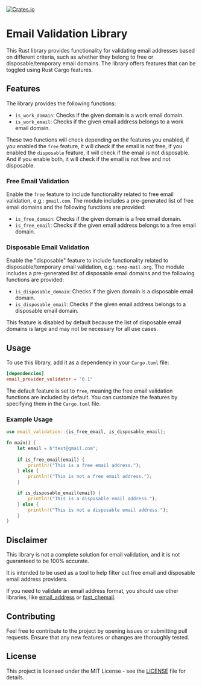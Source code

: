 [![Crates.io](https://img.shields.io/crates/v/email_provider_validator.svg?style=flat)](https://crates.io/crates/email_provider_validator)

# Email Validation Library

This Rust library provides functionality for validating email addresses based on different criteria,
such as whether they belong to free or disposable/temporary email domains.
The library offers features that can be toggled using Rust Cargo features.

## Features

The library provides the following functions:

- `is_work_domain`: Checks if the given domain is a work email domain.
- `is_work_email`: Checks if the given email address belongs to a work email domain.

These two functions will check depending on the features you enabled,
if you enabled the `free` feature, it will check if the email is not free,
if you enabled the `disposable` feature, it will check if the email is not disposable.
And if you enable both, it will check if the email is not free and not disposable.

### Free Email Validation

Enable the `free` feature to include functionality related to free email validation, e.g.: `gmail.com`.
The module includes a pre-generated list of free email domains and the following functions are provided:

- `is_free_domain`: Checks if the given domain is a free email domain.
- `is_free_email`: Checks if the given email address belongs to a free email domain.

### Disposable Email Validation

Enable the "disposable" feature to include functionality related to disposable/temporary email validation, e.g.: `temp-mail.org`. 
The module includes a pre-generated list of disposable email domains and the following functions are provided:

- `is_disposable_domain`: Checks if the given domain is a disposable email domain.
- `is_disposable_email`: Checks if the given email address belongs to a disposable email domain.

This feature is disabled by default because the list of disposable email domains is large and may not be necessary for all use cases.

## Usage

To use this library, add it as a dependency in your `Cargo.toml` file:

```toml
[dependencies]
email_provider_validator = "0.1"
```

The default feature is set to `free`, meaning the free email validation functions are included by default.
You can customize the features by specifying them in the `Cargo.toml` file.

### Example Usage

```rust
use email_validation::{is_free_email, is_disposable_email};

fn main() {
    let email = b"test@gmail.com";
    
    if is_free_email(email) {
        println!("This is a free email address.");
    } else {
        println!("This is not a free email address.");
    }

    if is_disposable_email(email) {
        println!("This is a disposable email address.");
    } else {
        println!("This is not a disposable email address.");
    }
}
```

## Disclaimer

This library is not a complete solution for email validation, and it is not guaranteed to be 100% accurate.

It is intended to be used as a tool to help filter out free email and disposable email address providers.

If you need to validate an email address format, you should use other libraries,
like [email_address](https://crates.io/crates/email_address) or [fast_chemail](https://crates.io/crates/fast_chemail/).

## Contributing

Feel free to contribute to the project by opening issues or submitting pull requests. Ensure that any new features or changes are thoroughly tested.

## License

This project is licensed under the MIT License - see the [LICENSE](LICENSE.md) file for details.
